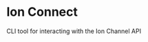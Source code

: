 # Ion Connect

CLI tool for interacting with the Ion Channel API

<!-- [![Build Status](https://travis-ci.org/ion-channel/ionconnect.svg?branch=master)](https://travis-ci.org/ion-channel/ion-connect) -->
